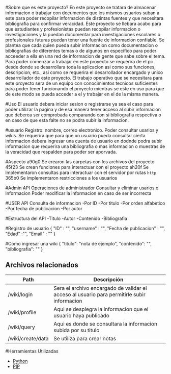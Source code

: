 #Sobre que es este proyecto?
En este proyecto se tratara de almacenar informacion o trabajar con documentos que los mismos usuarios suban a este
para poder recopilar informacion de distintas fuentes y que necesitara bibliografia para confirmar veracidad.
Este proyecto se llebara acabo para que estudiantes y profesionistas puedan recopilar informacion o investigaciones y la puedan documentar para investigaciones escolares o profesionales futuras puedan tener una fuente de informacion confiable.
Se plantea que cada quien pueda subir informacion como documentacion o bibliografias de diferentes temas o de algunos en especifico para poder acceeder a ella en una red de informacion de gente que sabe sobre el tema.
Para poder comenzar a trabajar en este proyecto se requerira de el pc desde donde se desarrollara toda la aplicacion asi como sus funciones, descripcion, etc., asi como se requerira el desarrollador encargado y unico desarrollador de este proyecto.
El trabajo operativo  que se necesitara para este proyecto sera de un equipo con conocimientos tecnicos suficientes para poder tener funcionando el proyecto mientras se este en uso para que de este modo se pueda acceder a el y trabajar en el de la misma manera.

#Uso
El usuario debera iniciar sesion o registrarse ya sea el caso para poder utilizar la pagina y de esa manera tener acceso al subir informacion que deberea ser comprobada comparando con si bibliografia respectiva o en caso de que esta falte no se podra subir la informacion.

#usuario
Registro: nombre, correo electronico.
Poder consultar usarios y wikis.
Se requerira que para que un usuario pueda consultar cierta informacion debera ingresar una cuenta de usuario en dodnde podra subir informacion que requerira una bibliografia o mas informacion o muestras de la veracidad que respalden para poder ser aporvada.

#Aspecto
a90g0 Se crearon las carpetas con los archivos del proyecto
45f23 Se crean funciones para interactuar con el proyecto
ah20f Se Implementaron consultas para interactuar con el servidor por rutas `http`
365b0 Se implementaron restricciones a los usuarios

#Admin API
Operaciones de administrador
Consultar y eliminar usarios o Informacion
Poder modificar la informacion en caso de ser incorrecta

#USER API
Consulta de informacion
-Por ID
-Por titulo
-Por orden alfabetico
-Por fecha de publicacion
-Por autor


#Estructura del API
-Titulo
-Autor
-Contenido
-Bibliografia

#Registro de usuario
{
  "ID" : "",
   "username" : "",
   "Fecha de publicacion" : "",
   "Edad" :"",
   "Email" : "" }

#Como ingresar una wiki
{
    "titulo": "nota de ejemplo",
    "contenido": "",
    "bibliografia": ""
}


## Archivos relacionados

| Path                    | Descripción                                         |
| ----------------------- | --------------------------------------------------- |
| /wiki/login             | Sera el archivo encargado de validar el acceso al usuario para permitirle subir informacion |
| /wiki/profile           | Aqui se desplegra la informacion que el usuario haya publicado |
| /wiki/query             | Aqui es donde se consultara la informacion subida por su titulo|
| /wiki/create/data       | Se utiliza para crear notas|


#Herramientas Utilizadas
* [Python](https://www.python.org)
* [PIP](https://pip.pypa.io/en/stable/installing/)
